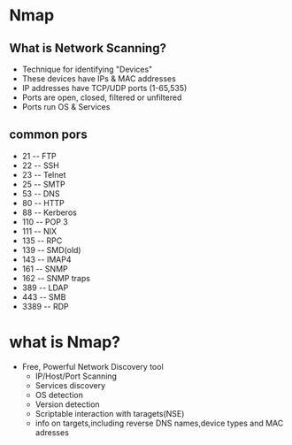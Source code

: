 # Nmap

## What is Network Scanning?
- Technique for identifying "Devices"
- These devices have IPs & MAC addresses
- IP addresses have TCP/UDP ports (1-65,535)
- Ports are open, closed, filtered or unfiltered
- Ports run OS & Services


## common pors
- 21 -- FTP
- 22 -- SSH
- 23 -- Telnet
- 25 -- SMTP
- 53 -- DNS
- 80 -- HTTP
- 88 -- Kerberos
- 110 -- POP 3
- 111 -- NIX
- 135 -- RPC
- 139 -- SMD(old)
- 143 -- IMAP4
- 161 -- SNMP
- 162 -- SNMP traps
- 389 -- LDAP
- 443 -- SMB
- 3389 -- RDP

# what is Nmap?
- Free, Powerful Network Discovery tool
  - IP/Host/Port Scanning
  - Services discovery
  - OS detection
  - Version detection
  - Scriptable interaction with taragets(NSE)
  - info on targets,including reverse DNS names,device types and MAC adresses
